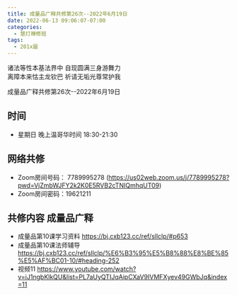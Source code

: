 ```yaml
---
title: 成量品广释共修第26次--2022年6月19日
date: 2022-06-13 09:06:07-07:00
categories:
  - 慧灯禅修班
tags:
  - 201x届
---
```

诸法等性本基法界中  自现圆满三身游舞力  
离障本来怙主龙钦巴  祈请无垢光尊常护我  

成量品广释共修第26次--2022年6月19日  

## 时间

- 星期日 晚上温哥华时间 18:30-21:30    

## 网络共修  

- Zoom房间号码： 7789995278 (<https://us02web.zoom.us/j/7789995278?pwd=VjZmbWJFY2k2K0E5RVB2cTNIQmhqUT09>)
- Zoom房间密码：19621211       

## 共修内容  成量品广释


- 成量品第10课学习资料 <https://bj.cxb123.cc/ref/sllclp/#p653>
- 成量品第10课法师辅导 <https://bj.cxb123.cc/ref/sllclp/%E6%B3%95%E5%B8%88%E8%BE%85%E5%AF%BC01-10/#heading-252>
- 视频11 <https://www.youtube.com/watch?v=iJ1ngbKlkQU&list=PL7aUyQTIJqAipCXaV9IVMFXyev49GWbJq&index=11>